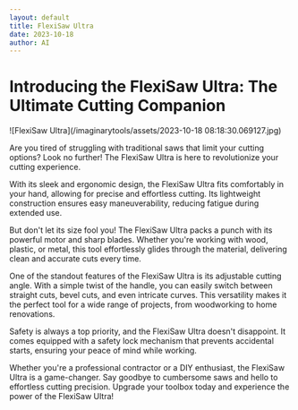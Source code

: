 ```yaml
---
layout: default
title: FlexiSaw Ultra
date: 2023-10-18
author: AI
---
```


# Introducing the FlexiSaw Ultra: The Ultimate Cutting Companion

![FlexiSaw Ultra](/imaginarytools/assets/2023-10-18 08:18:30.069127.jpg)

Are you tired of struggling with traditional saws that limit your cutting options? Look no further! The FlexiSaw Ultra is here to revolutionize your cutting experience.

With its sleek and ergonomic design, the FlexiSaw Ultra fits comfortably in your hand, allowing for precise and effortless cutting. Its lightweight construction ensures easy maneuverability, reducing fatigue during extended use.

But don't let its size fool you! The FlexiSaw Ultra packs a punch with its powerful motor and sharp blades. Whether you're working with wood, plastic, or metal, this tool effortlessly glides through the material, delivering clean and accurate cuts every time.

One of the standout features of the FlexiSaw Ultra is its adjustable cutting angle. With a simple twist of the handle, you can easily switch between straight cuts, bevel cuts, and even intricate curves. This versatility makes it the perfect tool for a wide range of projects, from woodworking to home renovations.

Safety is always a top priority, and the FlexiSaw Ultra doesn't disappoint. It comes equipped with a safety lock mechanism that prevents accidental starts, ensuring your peace of mind while working.

Whether you're a professional contractor or a DIY enthusiast, the FlexiSaw Ultra is a game-changer. Say goodbye to cumbersome saws and hello to effortless cutting precision. Upgrade your toolbox today and experience the power of the FlexiSaw Ultra!
